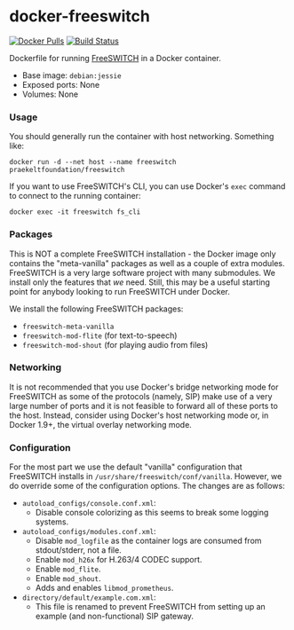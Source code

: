 # docker-freeswitch

[![Docker Pulls](https://img.shields.io/docker/pulls/praekeltfoundation/freeswitch.svg)](https://hub.docker.com/r/praekeltfoundation/freeswitch/)
[![Build Status](https://travis-ci.org/praekeltfoundation/docker-freeswitch.svg?branch=develop)](https://travis-ci.org/praekeltfoundation/docker-freeswitch)

Dockerfile for running [FreeSWITCH](https://freeswitch.org) in a Docker container.

* Base image: `debian:jessie`
* Exposed ports: None
* Volumes: None

### Usage
You should generally run the container with host networking. Something like:
```
docker run -d --net host --name freeswitch praekeltfoundation/freeswitch
```

If you want to use FreeSWITCH's CLI, you can use Docker's `exec` command to connect to the running container:
```
docker exec -it freeswitch fs_cli
```

### Packages
This is NOT a complete FreeSWITCH installation - the Docker image only contains the "meta-vanilla" packages as well as a couple of extra modules. FreeSWITCH is a very large software project with many submodules. We install only the features that *we* need. Still, this may be a useful starting point for anybody looking to run FreeSWITCH under Docker.

We install the following FreeSWITCH packages:
* `freeswitch-meta-vanilla`
* `freeswitch-mod-flite` (for text-to-speech)
* `freeswitch-mod-shout` (for playing audio from files)

### Networking
It is not recommended that you use Docker's bridge networking mode for FreeSWITCH as some of the protocols (namely, SIP) make use of a very large number of ports and it is not feasible to forward all of these ports to the host. Instead, consider using Docker's host networking mode or, in Docker 1.9+, the virtual overlay networking mode.

### Configuration
For the most part we use the default "vanilla" configuration that FreeSWITCH installs in `/usr/share/freeswitch/conf/vanilla`. However, we do override some of the configuration options. The changes are as follows:
* `autoload_configs/console.conf.xml`:
  * Disable console colorizing as this seems to break some logging systems.
* `autoload_configs/modules.conf.xml`:
  * Disable `mod_logfile` as the container logs are consumed from stdout/stderr, not a file.
  * Enable `mod_h26x` for H.263/4 CODEC support.
  * Enable `mod_flite`.
  * Enable `mod_shout`.
  * Adds and enables `libmod_prometheus`.
* `directory/default/example.com.xml`:
  * This file is renamed to prevent FreeSWITCH from setting up an example (and non-functional) SIP gateway.
